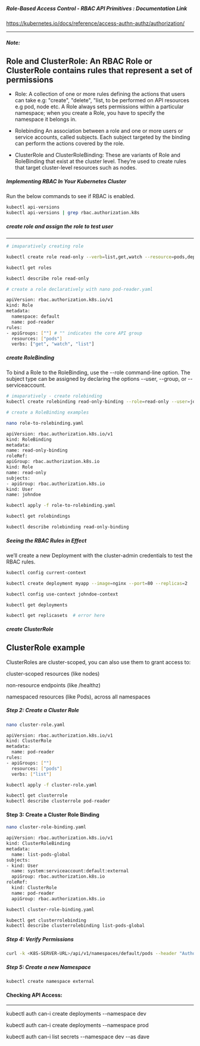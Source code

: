 ##### Role-Based Access Control - RBAC API Primitives : Documentation Link

https://kubernetes.io/docs/reference/access-authn-authz/authorization/

--------------------------

##### Note:

Role and ClusterRole: An RBAC Role or ClusterRole contains rules that represent a set of permissions
----------------------
- Role:
A collection of one or more rules defining the actions that users can take e.g: "create", "delete", "list, to be performed on API resources e.g pod, node etc.
A Role always sets permissions within a particular namespace; when you create a Role, you have to specify the namespace it belongs in.

- Rolebinding
An association between a role and one or more users or service accounts, called subjects. Each subject targeted by the binding can perform the actions covered by the role.

- ClusterRole and ClusterRoleBinding:
These are variants of Role and RoleBinding that exist at the cluster level. They’re used to create rules that target cluster-level resources such as nodes.

##### Implementing RBAC In Your Kubernetes Cluster
Run the below commands to see if RBAC is enabled.
```sh
kubectl api-versions
kubectl api-versions | grep rbac.authorization.k8s

```
##### create role and assign the role to test user
-----------
```sh
# imaparatively creating role

kubectl create role read-only --verb=list,get,watch --resource=pods,deployments,services

kubectl get roles

kubectl describe role read-only

```
```sh
# create a role declaratively with nano pod-reader.yaml

apiVersion: rbac.authorization.k8s.io/v1
kind: Role
metadata:
  namespace: default
  name: pod-reader
rules:
- apiGroups: [""] # "" indicates the core API group
  resources: ["pods"]
  verbs: ["get", "watch", "list"]

```
##### create RoleBinding
To bind a Role to the RoleBinding, use the --role command-line option. The subject
type can be assigned by declaring the options --user, --group, or --serviceaccount.

```sh
# imaparatively - create rolebinding
kubectl create rolebinding read-only-binding --role=read-only --user=johndoe

# create a RoleBinding examples

nano role-to-rolebinding.yaml

apiVersion: rbac.authorization.k8s.io/v1
kind: RoleBinding
metadata:
name: read-only-binding
roleRef:
apiGroup: rbac.authorization.k8s.io
kind: Role
name: read-only
subjects:
- apiGroup: rbac.authorization.k8s.io
kind: User
name: johndoe

```
```sh
kubectl apply -f role-to-rolebinding.yaml

kubectl get rolebindings

kubectl describe rolebinding read-only-binding

```
##### Seeing the RBAC Rules in Effect
we’ll create a new Deployment with the cluster-admin credentials to test the RBAC rules.
```sh
kubectl config current-context

kubectl create deployment myapp --image=nginx --port=80 --replicas=2

kubectl config use-context johndoe-context

kubectl get deployments

kubectl get replicasets  # error here

```

##### create ClusterRole
  
ClusterRole example
------------------
ClusterRoles are cluster-scoped, you can also use them to grant access to:

cluster-scoped resources (like nodes)

non-resource endpoints (like /healthz)

namespaced resources (like Pods), across all namespaces

##### Step 2: Create a Cluster Role
```sh
nano cluster-role.yaml
```
```sh
apiVersion: rbac.authorization.k8s.io/v1
kind: ClusterRole
metadata:
  name: pod-reader
rules:
- apiGroups: [""]
  resources: ["pods"]
  verbs: ["list"]
```
```sh
kubectl apply -f cluster-role.yaml
```
```sh
kubectl get clusterrole
kubectl describe clusterrole pod-reader
```

#### Step 3: Create a Cluster Role Binding
```sh
nano cluster-role-binding.yaml
```
```sh
apiVersion: rbac.authorization.k8s.io/v1
kind: ClusterRoleBinding
metadata:
  name: list-pods-global
subjects:
- kind: User
  name: system:serviceaccount:default:external
  apiGroup: rbac.authorization.k8s.io
roleRef:
  kind: ClusterRole
  name: pod-reader
  apiGroup: rbac.authorization.k8s.io
```
```sh
kubectl cluster-role-binding.yaml
```
```sh
kubectl get clusterrolebinding
kubectl describe clusterrolebinding list-pods-global
```

##### Step 4: Verify Permissions
```sh
curl -k <K8S-SERVER-URL>/api/v1/namespaces/default/pods --header "Authorization: Bearer <TOKEN-HERE>"
```
##### Step 5: Create a new Namespace
```sh
kubectl create namespace external
```

#### Checking API Access:
-------------------
kubectl auth can-i create deployments --namespace dev

kubectl auth can-i create deployments --namespace prod

kubectl auth can-i list secrets --namespace dev --as dave









